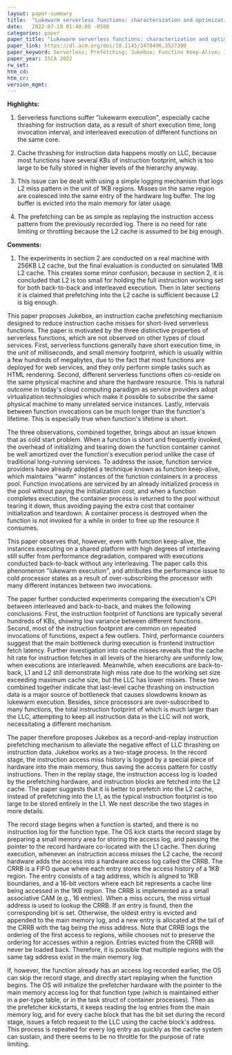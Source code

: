 ```yaml
---
layout: paper-summary
title:  "Lukewarm serverless functions: characterization and optimization"
date:   2022-07-19 01:40:00 -0500
categories: paper
paper_title: "Lukewarm serverless functions: characterization and optimization"
paper_link: https://dl.acm.org/doi/10.1145/3470496.3527390
paper_keyword: Serverless; Prefetching; Jukebox; Function Keep-Alive; Instruction Cache
paper_year: ISCA 2022
rw_set:
htm_cd:
htm_cr:
version_mgmt:
---
```


**Highlights:**

1. Serverless functions suffer "lukewarm execution", especially cache thrashing for instruction data, 
as a result of short execution time, long
invocation interval, and interleaved execution of different functions on the same core.

2. Cache thrashing for instruction data happens mostly on LLC, because most functions have several KBs
of instruction footprint, which is too large to be fully stored in higher levels of the hierarchy anyway.

3. This issue can be dealt with using a simple logging mechanism that logs L2 miss pattern in the unit 
of 1KB regions. Misses on the same region are coalesced into the same entry of the hardware log buffer.
The log buffer is evicted into the main memory for later usage.

4. The prefetching can be as simple as replaying the instruction access pattern from the previously recorded
log. There is no need for rate limiting or throttling because the L2 cache is assumed to be big enough.

**Comments:**

1. The experiments in section 2 are conducted on a real machine with 256KB L2 cache, but the final evaluation is 
conducted on simulated 1MB L2 cache. 
This creates some minor confusion, because in section 2, it is concluded that L2 is too small for holding the 
full instruction working set for both back-to-back and interleaved execution. Then in later sections it is
claimed that prefetching into the L2 cache is sufficient because L2 is big enough.

This paper proposes Jukebox, an instruction cache prefetching mechanism designed to reduce instruction
cache misses for short-lived serverless functions. 
The paper is motivated by the three distinctive properties of serverless functions, which are not observed on
other types of cloud services.
First, serverless functions generally have short execution time, in the unit of milliseconds, and small
memory footprint, which is usually within a few hundreds of megabytes, due to the fact that most functions are
deployed for web services, and they only perform simple tasks such as HTML rendering.
Second, different serverless functions often co-reside on the same physical machine and share the hardware
resource. This is natural outcome in today's cloud computing paradigm as service providers adopt virtualization
technologies which make it possible to subscribe the same physical machine to many unrelated service instances.
Lastly, intervals between function invocations can be much longer than the function's lifetime.
This is especially true when function's lifetime is short.

The three observations, combined together, brings about an issue known that as cold start problem. When a function
is short and frequently invoked, the overhead of initializing and tearing down the function container 
cannot be well amortized over the function's execution period unlike the case of traditional long-running services.
To address the issue, function service providers have already adopted a technique known as function keep-alive,
which maintains "warm" instances of the function containers in a process pool. 
Function invocations are serviced by an already initialized process in the pool without paying the initialization cost,
and when a function completes execution, the container process is returned to the pool without tearing it down, thus
avoiding paying the extra cost that container initialization and teardown.
A container process is destroyed when the function is not invoked for a while in order to free up the resource 
it consumes.

This paper observes that, however, even with function keep-alive, the instances executing on a shared 
platform with high degrees of interleaving still suffer from performance degradation, compared with executions
conducted back-to-back without any interleaving. 
The paper calls this phenomenon "lukewarm execution", and attributes the performance issue to cold processor
states as a result of over-subscribing the processor with many different instances between two invocations. 

The paper further conducted experiments comparing the execution's CPI between interleaved and back-to-back,
and makes the following conclusions.
First, the instruction footprint of functions are typically several hundreds of KBs, showing low variance
between different functions. 
Second, most of the instruction footprint are common on repeated invocations of functions, expect a few outliers.
Third, performance counters suggest that the main bottleneck during execution is frontend instruction fetch latency.
Further investigation into cache misses reveals that the cache hit rate for instruction fetches in all levels of the 
hierarchy are uniformly low, when executions are interleaved.
Meanwhile, when executions are back-to-back, L1 and L2 still demonstrate high miss rate due to the working set
size exceeding maximum cache size, but the LLC has lower misses.
These two combined together indicate that last-level cache thrashing on instruction data is a major source of 
bottleneck that causes slowdowns known as lukewarm execution.
Besides, since processors are over-subscribed to many functions, the total instruction footprint of which 
is much larger than the LLC, attempting to keep all instruction data in the LLC will not work, necessitating 
a different mechanism.

The paper therefore proposes Jukebox as a record-and-replay instruction prefetching mechanism 
to alleviate the negative effect of LLC thrashing on instruction data.
Jukebox works as a two-stage process. In the record stage, the instruction access miss history is logged
by a special piece of hardware into the main memory, thus saving the access pattern for costly instructions.
Then in the replay stage, the instruction access log is loaded by the prefetching hardware, and instruction blocks
are fetched into the L2 cache. The paper suggests that it is better to prefetch into the L2 cache, instead of 
prefetching into the L1, as the typical instruction footprint is too large to be stored entirely in the L1.
We next describe the two stages in more details.

The record stage begins when a function is started, and there is no instruction log for the function type.
The OS kick starts the record stage by preparing a small memory area for storing the access log, and 
passing the pointer to the record hardware co-located with the L1 cache.
Then during execution, whenever an instruction access misses the L2 cache, the record hardware adds the access
into a hardware access log called the CRRB.
The CRRB is a FIFO queue where each entry stores the access history of a 1KB region.
The entry consists of a tag address, which is aligned to 1KB boundaries, and a 16-bit vectors where each bit
represents a cache line being accessed in the 1KB region. 
The CRRB is implemented as a small associative CAM (e.g., 16 entries).
When a miss occurs, the miss virtual address is used to lookup the CRRB. If an entry is found, then the 
corresponding bit is set. Otherwise, the oldest entry is evicted and appended to the main memory log,
and a new entry is allocated at the tail of the CRRB with the tag being the miss address.
Note that CRRB logs the ordering of the first access to regions, while chooses not to preserve the ordering for
accesses within a region.
Entries evicted from the CRRB will never be loaded back. Therefore, it is possible that multiple regions with the
same tag address exist in the main memory log.

If, however, the function already has an access log recorded earlier, the OS can skip the record stage, and 
directly start replaying when the function begins.
The OS will initialize the prefetcher hardware with the pointer to the main memory access log for that 
function type (which is maintained either in a per-type table, or in the task struct of container processes).
Then as the prefetcher kickstarts, it keeps reading the log entries from the main memory log, and for 
every cache block that has the bit set during the record stage, issues a fetch request to the 
LLC using the cache block's address.
This process is repeated for every log entry as quickly as the cache system can sustain, and there seems to be
no throttle for the purpose of rate limiting.
